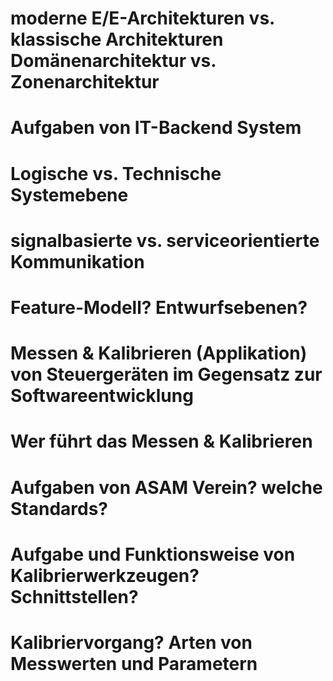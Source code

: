 # moderne E/E-Architekturen vs. klassische Architekturen Domänenarchitektur vs. Zonenarchitektur 


# Aufgaben von IT-Backend System 


# Logische vs. Technische Systemebene 


# signalbasierte vs. serviceorientierte Kommunikation 


# Feature-Modell? Entwurfsebenen? 


# Messen & Kalibrieren (Applikation) von Steuergeräten im Gegensatz zur Softwareentwicklung 


# Wer führt das Messen & Kalibrieren 


# Aufgaben von ASAM Verein? welche Standards? 


# Aufgabe und Funktionsweise von Kalibrierwerkzeugen? Schnittstellen? 


# Kalibriervorgang? Arten von Messwerten und Parametern 

